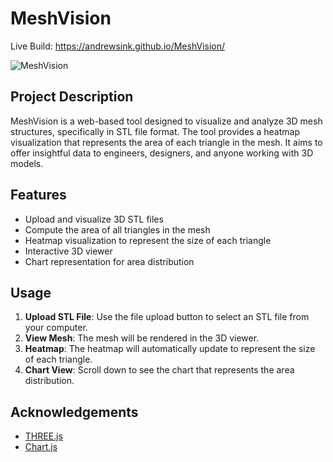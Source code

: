 
# MeshVision

Live Build: https://andrewsink.github.io/MeshVision/

![MeshVision](https://github.com/AndrewSink/MeshVision/assets/46334898/0ff77902-8ae8-4c00-9ca1-ea3691d8b022)


## Project Description

MeshVision is a web-based tool designed to visualize and analyze 3D mesh structures, specifically in STL file format. The tool provides a heatmap visualization that represents the area of each triangle in the mesh. It aims to offer insightful data to engineers, designers, and anyone working with 3D models.

## Features

- Upload and visualize 3D STL files
- Compute the area of all triangles in the mesh
- Heatmap visualization to represent the size of each triangle
- Interactive 3D viewer
- Chart representation for area distribution

## Usage

1. **Upload STL File**: Use the file upload button to select an STL file from your computer.
2. **View Mesh**: The mesh will be rendered in the 3D viewer.
3. **Heatmap**: The heatmap will automatically update to represent the size of each triangle.
4. **Chart View**: Scroll down to see the chart that represents the area distribution.

## Acknowledgements

- [THREE.js](https://threejs.org/)
- [Chart.js](https://www.chartjs.org/)
